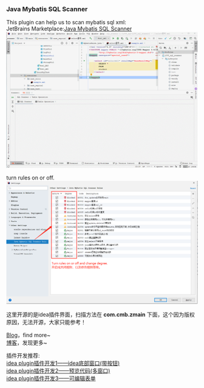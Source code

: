 [//]:#DisplayInOneLine

### Java Mybatis SQL Scanner
This plugin can help us to scan mybatis sql xml:  
JetBrains Marketplace:[Java Mybatis SQL Scanner](https://plugins.jetbrains.com/plugin/18661-java-mybatis-sql-scanner/)
![](src/main/resources/img/guide.gif)

turn rules on or off.  
![](src/main/resources/img/turn.png)  

这里开源的是idea插件界面，扫描方法在 <b>com.cmb.zmain</b> 下面，这个因为版权原因，无法开源，大家只能参考！

[Blog](https://zhangxiaofan.blog.csdn.net/)，find more~  
[博客](https://zhangxiaofan.blog.csdn.net/)，发现更多~  

插件开发推荐:  
[idea plugin插件开发1——idea底部窗口(带按钮)](https://zhangxiaofan.blog.csdn.net/article/details/123093013/)  
[idea plugin插件开发2——预览代码(多窗口)](https://zhangxiaofan.blog.csdn.net/article/details/123097015/)  
[idea plugin插件开发3——可编辑表单](https://zhangxiaofan.blog.csdn.net/article/details/123097368/)  
